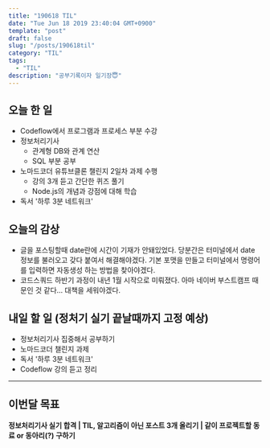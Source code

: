 ```yaml
---
title: "190618 TIL"
date: "Tue Jun 18 2019 23:40:04 GMT+0900"
template: "post"
draft: false
slug: "/posts/190618til"
category: "TIL"
tags:
  - "TIL"
description: "공부기록이자 일기장😇"
---
```


## 오늘 한 일

- Codeflow에서 프로그램과 프로세스 부분 수강
- 정보처리기사
  - 관계형 DB와 관계 연산
  - SQL 부분 공부
- 노마드코더 유튜브클론 챌린지 2일차 과제 수행
  - 강의 3개 듣고 간단한 퀴즈 풀기
  - Node.js의 개념과 강점에 대해 학습
- 독서 '하루 3분 네트워크'

## 오늘의 감상

- 글을 포스팅할때 date란에 시간이 기재가 안돼있었다. 당분간은 터미널에서 date 정보를 불러오고 갖다 붙여서 해결해야겠다. 기본 포맷을 만들고 터미널에서 명령어를 입력하면 자동생성 하는 방법을 찾아야겠다.
- 코드스쿼드 하반기 과정이 내년 1월 시작으로 미뤄졌다. 아마 네이버 부스트캠프 때문인 것 같다… 대책을 세워야겠다.

## 내일 할 일 (정처기 실기 끝날때까지 고정 예상)

- 정보처리기사 집중해서 공부하기 
- 노마드코더 챌린지 과제
- 독서 '하루 3분 네트워크'
- Codeflow 강의 듣고 정리

---

## 이번달 목표

**정보처리기사 실기 합격 | TIL, 알고리즘이 아닌 포스트 3개 올리기 | 같이 프로젝트할 동료 or 동아리(?) 구하기**